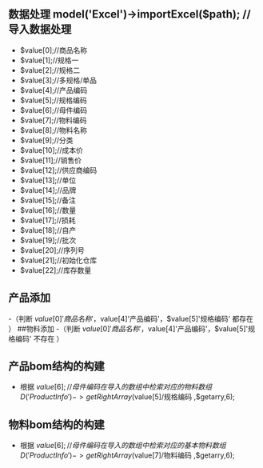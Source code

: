 ## 数据处理 model('Excel')->importExcel($path); //导入数据处理

- $value[0];//商品名称
- $value[1];//规格一
- $value[2];//规格二
- $value[3];//多规格/单品
- $value[4];//产品编码
- $value[5];//规格编码
- $value[6];//母件编码
- $value[7];//物料编码
- $value[8];//物料名称
- $value[9];//分类
- $value[10];//成本价
- $value[11];//销售价
- $value[12];//供应商编码
- $value[13];//单位
- $value[14];//品牌
- $value[15];//备注
- $value[16];//数量
- $value[17];//损耗
- $value[18];//自产
- $value[19];//批次
- $value[20];//序列号
- $value[21];//初始化仓库
- $value[22];//库存数量


## 产品添加
-（判断 $value[0]'商品名称'，$value[4]'产品编码'，$value[5]'规格编码' 都存在 ）
##物料添加
-（判断 $value[0]'商品名称'，$value[4]'产品编码'，$value[5]'规格编码' 不存在 ）


## 产品bom结构的构建
- 根据  $value[6];//母件编码在  导入的数组中 检索对应的物料数组  D('ProductInfo')->getRightArray($value[5]/规格编码 ,$getarry,6); 

## 物料bom结构的构建
- 根据  $value[6];//母件编码在  导入的数组中 检索对应的基本物料数组  D('ProductInfo')->getRightArray($value[7]/物料编码 ,$getarry,6);  


